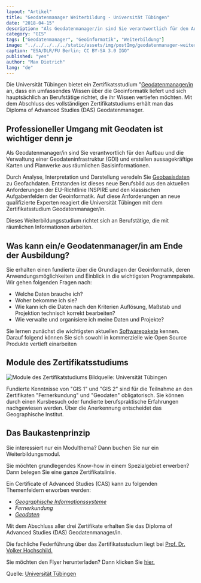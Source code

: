 ```yaml
---
layout: "Artikel"
title: "Geodatenmanager Weiterbildung - Universität Tübingen"
date: "2018-04-15"
description: "Als Geodatenmanager/in sind Sie verantwortlich für den Aufbau und die Verwaltung einer GDI und erstellen Karten aus räumlichen Basisinformationen"
category: "GIS"
tags: ["Geodatenmanager", "Geoinformatik", "Weiterbildung"]
image: "../../../../../static/assets/img/postImg/geodatenmanager-weiterbildung-uni-tuebingen.jpg"
caption: "ESA/DLR/FU Berlin; CC BY-SA 3.0 IGO"
published: "yes"
author: "Max Dietrich"
lang: "de"
---
```


Die Universität Tübingen bietet ein Zertifikatsstudium "[Geodatenmanager/in](/gis/gehalt-in-der-gis-branche/ "Geodatenmanager Gehalt") an, dass ein umfassendes Wissen über die Geoinformatik liefert und sich hauptsächlich an Berufstätige richtet, die ihr Wissen vertiefen möchten. Mit dem Abschluss des vollständigen Zertifikatstudiums erhält man das Diploma of Advanced Studies (DAS) Geodatenmanager.

## Professioneller Umgang mit Geodaten ist wichtiger denn je

Als Geodatenmanager/in sind Sie verantwortlich für den Aufbau und die Verwaltung einer Geodateninfrastruktur (GDI) und erstellen aussagekräftige Karten und Planwerke aus räumlichen Basisinformationen.

Durch Analyse, Interpretation und Darstellung veredeln Sie [Geobasisdaten](/gis/was-sind-geodaten/) zu Geofachdaten. Entstanden ist dieses neue Berufsbild aus den aktuellen Anforderungen der EU-Richtlinie INSPIRE und den klassischen Aufgabenfeldern der Geoinformatik. Auf diese Anforderungen an neue qualifizierte Experten reagiert die Universität Tübingen mit dem Zertifikatsstudium Geodatenmanager/in.

Dieses Weiterbildungsstudium richtet sich an Berufstätige, die mit räumlichen Informationen arbeiten.

## Was kann ein/e Geodatenmanager/in am Ende der Ausbildung?

Sie erhalten einen fundierte über die Grundlagen der Geoinformatik, deren Anwendungsmöglichkeiten und Einblick in die wichtigsten Programmpakete. Wir gehen folgenden Fragen nach:

*   Welche Daten brauche ich?
*   Woher bekomme ich sie?
*   Wie kann ich die Daten nach den Kriterien Auflösung, Maßstab und Projektion technisch korrekt bearbeiten?
*   Wie verwalte und organisiere ich meine Daten und Projekte?

Sie lernen zunächst die wichtigsten aktuellen [Softwarepakete](/gis-software-optionen-open-source-kostenlos-und-kostenpflichtig "GIS-Software Optionen") kennen. Darauf folgend können Sie sich sowohl in kommerzielle wie Open Source Produkte vertieft einarbeiten

## Module des Zertifikatsstudiums

![Module des Zertifikatstudiums](/static/3f28db2f272a76a890c04b3aa9b4a736/fec90/csm_2016_DAS_Geodaten_9bdbcc4602.jpg "Module des Zertifikatstudiums")
Bildquelle: Universität Tübingen

Fundierte Kenntnisse von "GIS 1" und "GIS 2" sind für die Teilnahme an den Zertifikaten "Fernerkundung" und "Geodaten" obligatorisch. Sie können durch einen Kursbesuch oder fundierte berufspraktische Erfahrungen nachgewiesen werden. Über die Anerkennung entscheidet das Geographische Institut.

## Das Baukastenprinzip

Sie interessiert nur ein Modulthema? Dann buchen Sie nur ein Weiterbildungsmodul.

Sie möchten grundlegendes Know-how in einem Spezialgebiet erwerben? Dann belegen Sie eine ganze Zertifikatslinie.

Ein Certificate of Advanced Studies (CAS) kann zu folgenden Themenfeldern erworben werden:

*   [_Geographische Informationssysteme_](/gis/was-ist-gis "Was ist GIS?")
*   _Fernerkundung_
*   [_Geodaten_](/gis/was-sind-geodaten/ "Was sind Geodaten?")

Mit dem Abschluss aller drei Zertifikate erhalten Sie das Diploma of Advanced Studies (DAS) Geodatenmanager/in.

Die fachliche Federführung über das Zertifikatsstudium liegt bei [Prof. Dr. Volker Hochschild.](http://www.uni-tuebingen.de/en/92921 "Öffnet externen Link in neuem Fenster")

Sie möchten den Flyer herunterladen? Dann klicken Sie [hier.](http://www.uni-tuebingen.de/index.php?eID=tx_securedownloads&p=46108&u=0&g=0&t=1523908348&hash=421bcb13a894c2235a2760deb2fa654cfd2556cb&file=/fileadmin/Uni_Tuebingen/Zielgruppen/Tuebinger_Zentrum_fuer_Wissenschaftliche_Weiterbildung/Dokumente/2016_08_FlyerGeodatenmanager.pdf "Leitet Herunterladen der Datei ein")

Quelle: [Universität Tübingen](http://www.uni-tuebingen.de/zielgruppen/weiterbildung/programm/geodatenmanagerin.html)
